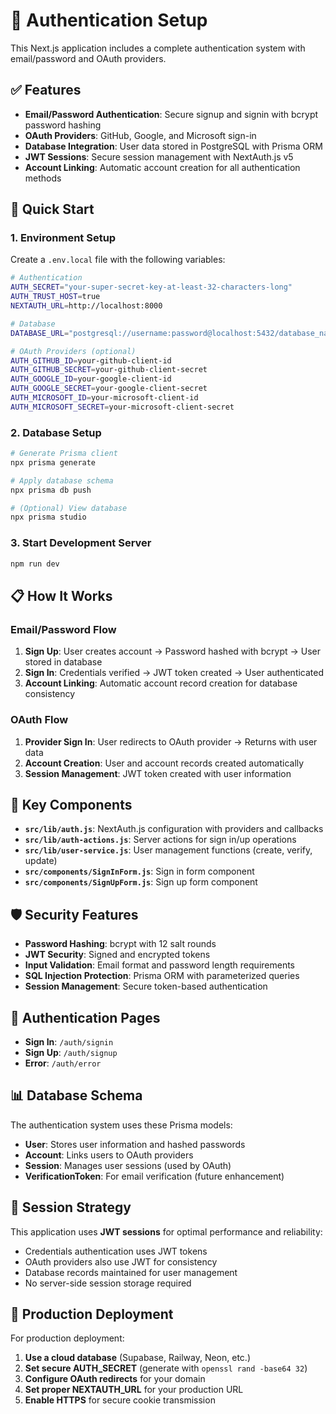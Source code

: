 # 🔐 Authentication Setup

This Next.js application includes a complete authentication system with email/password and OAuth providers.

## ✅ Features

- **Email/Password Authentication**: Secure signup and signin with bcrypt password hashing
- **OAuth Providers**: GitHub, Google, and Microsoft sign-in
- **Database Integration**: User data stored in PostgreSQL with Prisma ORM
- **JWT Sessions**: Secure session management with NextAuth.js v5
- **Account Linking**: Automatic account creation for all authentication methods

## 🚀 Quick Start

### 1. Environment Setup

Create a `.env.local` file with the following variables:

```bash
# Authentication
AUTH_SECRET="your-super-secret-key-at-least-32-characters-long"
AUTH_TRUST_HOST=true
NEXTAUTH_URL=http://localhost:8000

# Database
DATABASE_URL="postgresql://username:password@localhost:5432/database_name?schema=public"

# OAuth Providers (optional)
AUTH_GITHUB_ID=your-github-client-id
AUTH_GITHUB_SECRET=your-github-client-secret
AUTH_GOOGLE_ID=your-google-client-id
AUTH_GOOGLE_SECRET=your-google-client-secret
AUTH_MICROSOFT_ID=your-microsoft-client-id
AUTH_MICROSOFT_SECRET=your-microsoft-client-secret
```

### 2. Database Setup

```bash
# Generate Prisma client
npx prisma generate

# Apply database schema
npx prisma db push

# (Optional) View database
npx prisma studio
```

### 3. Start Development Server

```bash
npm run dev
```

## 📋 How It Works

### Email/Password Flow
1. **Sign Up**: User creates account → Password hashed with bcrypt → User stored in database
2. **Sign In**: Credentials verified → JWT token created → User authenticated
3. **Account Linking**: Automatic account record creation for database consistency

### OAuth Flow
1. **Provider Sign In**: User redirects to OAuth provider → Returns with user data
2. **Account Creation**: User and account records created automatically
3. **Session Management**: JWT token created with user information

## 🔧 Key Components

- **`src/lib/auth.js`**: NextAuth.js configuration with providers and callbacks
- **`src/lib/auth-actions.js`**: Server actions for sign in/up operations
- **`src/lib/user-service.js`**: User management functions (create, verify, update)
- **`src/components/SignInForm.js`**: Sign in form component
- **`src/components/SignUpForm.js`**: Sign up form component

## 🛡️ Security Features

- **Password Hashing**: bcrypt with 12 salt rounds
- **JWT Security**: Signed and encrypted tokens
- **Input Validation**: Email format and password length requirements
- **SQL Injection Protection**: Prisma ORM with parameterized queries
- **Session Management**: Secure token-based authentication

## 🎯 Authentication Pages

- **Sign In**: `/auth/signin`
- **Sign Up**: `/auth/signup`
- **Error**: `/auth/error`

## 📊 Database Schema

The authentication system uses these Prisma models:

- **User**: Stores user information and hashed passwords
- **Account**: Links users to OAuth providers
- **Session**: Manages user sessions (used by OAuth)
- **VerificationToken**: For email verification (future enhancement)

## 🔄 Session Strategy

This application uses **JWT sessions** for optimal performance and reliability:
- Credentials authentication uses JWT tokens
- OAuth providers also use JWT for consistency
- Database records maintained for user management
- No server-side session storage required

## 🚀 Production Deployment

For production deployment:

1. **Use a cloud database** (Supabase, Railway, Neon, etc.)
2. **Set secure AUTH_SECRET** (generate with `openssl rand -base64 32`)
3. **Configure OAuth redirects** for your domain
4. **Set proper NEXTAUTH_URL** for your production URL
5. **Enable HTTPS** for secure cookie transmission
